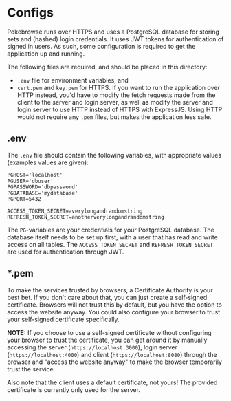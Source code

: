 # Configs

Pokebrowse runs over HTTPS and uses a PostgreSQL database for storing sets and (hashed) login credentials. It uses JWT tokens for authentication of signed in users. As such, some configuration is required to get the application up and running.

The following files are required, and should be placed in this directory:

- `.env` file for environment variables, and
- `cert.pem` and `key.pem` for HTTPS. If you want to run the application over HTTP instead, you'd have to modify the fetch requests made from the client to the server and login server, as well as modify the server and login server to use HTTP instead of HTTPS with ExpressJS. Using HTTP would not require any `.pem` files, but makes the application less safe.

## .env

The `.env` file should contain the following variables, with appropriate values (examples values are given):

```
PGHOST='localhost'
PGUSER='dbuser'
PGPASSWORD='dbpassword'
PGDATABASE='mydatabase'
PGPORT=5432

ACCESS_TOKEN_SECRET=averylongandrandomstring
REFRESH_TOKEN_SECRET=anotherverylongandrandomstring
```

The `PG`-variables are your credentials for your PostgreSQL database. The database itself needs to be set up first, with a user that has read and write access on all tables. The `ACCESS_TOKEN_SECRET` and `REFRESH_TOKEN_SECRET` are used for authentication through JWT.

## \*.pem

To make the services trusted by browsers, a Certificate Authority is your best bet. If you don't care about that, you can just create a self-signed certificate. Browsers will not trust this by default, but you have the option to access the website anyway. You could also configure your browser to trust your self-signed certificate specifically.

**NOTE:** If you choose to use a self-signed certificate without configuring your browser to trust the certificate, you can get around it by manually accessing the server (`https://localhost:3000`), login server (`https://localhost:4000`) and client (`https://localhost:8080`) through the browser and "access the website anyway" to make the browser temporarily trust the service.

Also note that the client uses a default certificate, not yours! The provided certificate is currently only used for the server.
